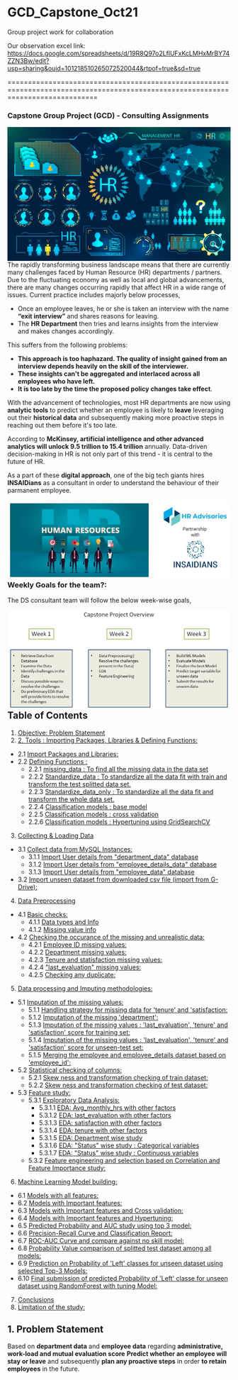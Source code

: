 # GCD_Capstone_Oct21

Group project work for collaboration

Our observation excel link: https://docs.google.com/spreadsheets/d/19R8Q97o2LflUFxKcLMHxMrBY74ZZN3Bw/edit?usp=sharing&ouid=101218510265072520044&rtpof=true&sd=true

==================================================================================================================================

### Capstone Group Project (GCD) - **Consulting Assignments**

<img src="https://github.com/pathakchiranjit/GCD_Capstone_Oct21/blob/main/Picture/Pic_2.jpg?raw=true" align='left'><br/>

The rapidly transforming business landscape means that there are currently many challenges faced by Human Resource (HR) departments / partners. Due to the fluctuating economy as well as local and global advancements, there are many changes occurring rapidly that affect HR in a wide range of issues. Current practice includes majorly below processes,
- Once an employee leaves, he or she is taken an interview with the name **“exit interview”** and shares reasons for leaving. 
- The **HR Department** then tries and learns insights from the interview and makes changes accordingly.

This suffers from the following problems:

- **This approach is too haphazard. The quality of insight gained from an interview depends heavily on the skill of the interviewer.**
- **These insights can't be aggregated and interlaced across all employees who have left.**
- **It is too late by the time the proposed policy changes take effect**.

With the advancement of technologies, most HR departments are now using **analytic tools** to predict whether an employee is likely to **leave** leveraging out their **historical data** and subsequently making more proactive steps in reaching out them before it's too late.

According to **McKinsey, artificial intelligence and other advanced analytics will unlock 9.5 trillion to 15.4 trillion** annually. Data-driven decision-making in HR is not only part of this trend - it is central to the future of HR. 

As a part of these **digital approach**, one of the big tech giants hires **INSAIDians** as a consultant in order to understand the behaviour of their parmanent employee.

<img src="https://github.com/pathakchiranjit/GCD_Capstone_Oct21/blob/main/Picture/Pic_5.JPG?raw=true" align='left'><br/>



### **Weekly Goals for the team?**:
The DS consultant team will follow the below week-wise goals,

<img src="https://github.com/pathakchiranjit/GCD_Capstone_Oct21/blob/main/Picture/Pic_6.png?raw=true" align='left'><br/>

## Table of Contents

1. [Objective: Problem Statement](#section1)<br>
2. [2. Tools : Importing Packages, Libraries & Defining Functions:](#section2)<br>
  - 2.1 [Import Packages and Libraries:](#section201)<br>
  - 2.2 [Defining Functions :](#section202)<br>
    - 2.2.1 [missing_data : To find all the missing data in the data set](#section2021)<br>
    - 2.2.2 [Standardize_data : To standardize all the data fit with train and transform the test splitted data set.](#section2022)<br>
    - 2.2.3 [Standardize_data_only : To standardize all the data fit and transform the whole data set.](#section2023)<br>
    - 2.2.4 [Classification models : base model](#section2024)<br>
    - 2.2.5 [Classification models : cross validation](#section2025)<br>
    - 2.2.6 [Classification models : Hypertuning using GridSearchCV](#section2026)<br>
3. [Collecting & Loading Data](#section3)<br>
  - 3.1 [Collect data from MySQL Instances:](#section301)<br>
    - 3.1.1 [Import User details from "department_data" database](#section3011)<br>
    - 3.1.2 [Import User details from "employee_details_data" database](#section3012)<br>
    - 3.1.3 [Import User details from "employee_data" database](#section3013)<br>
  - 3.2 [ Import unseen dataset from downloaded csv file (import from G-Drive):](#section302)<br>
4. [Data Preprocessing](#section4)<br>
  - 4.1 [Basic checks:](#section401)<br>
    - 4.1.1 [Data types and Info](#section4011)<br>
    - 4.1.2 [Missing value info](#section4012)<br>
  - 4.2 [Checking the occurance of the missing and unrealistic data:](#section402)<br>
    - 4.2.1 [Employee ID missing values:](#section4021)<br>
    - 4.2.2 [Department missing values:](#section4022)<br>
    - 4.2.3 [Tenure and statisfaction missing values:](#section4023)<br>
    - 4.2.4 [ "last_evaluation" missing values:](#section4024)<br>
    - 4.2.5 [Checking any duplicate:](#section4025)<br>
5. [Data processing and Imputing methodologies:](#section5)<br>
  - 5.1 [Imputation of the missing values:](#section501)<br>
    - 5.1.1 [Handling strategy for missing data for 'tenure' and 'satisfaction:](#section5011)<br>
    - 5.1.2 [Imputation of the missing 'department':](#section5012)<br>
    - 5.1.3 [Imputation of the missing values : 'last_evaluation', 'tenure' and 'satisfaction' score for training set:](#section5013)<br>
    - 5.1.4 [Imputation of the missing values : 'last_evaluation', 'tenure' and 'satisfaction' score for unseen-test set:](#section5014)<br>
    - 5.1.5 [Merging the employee and employee_details dataset based on 'employee_id':](#section5015)<br>
  - 5.2 [Statistical checking of columns:](#section502)<br>
    - 5.2.1 [Skew ness and transformation checking of train dataset:](#section5021)<br>
    - 5.2.2 [Skew ness and transformation checking of test dataset:](#section5022)<br>
  - 5.3 [Feature study:](#section503)<br>
    - 5.3.1 [Exploratory Data Analysis:](#section5031)<br>
        - 5.3.1.1 [EDA: Avg_monthly_hrs with other factors](#section50311)<br>
        - 5.3.1.2 [EDA: last_evaluation with other factors](#section50312)<br>
        - 5.3.1.3 [EDA: satisfaction with other factors](#section50313)<br>
        - 5.3.1.4 [EDA: tenure with other factors](#section50314)<br>
        - 5.3.1.5 [EDA: Department wise study](#section50315)<br>
        - 5.3.1.6 [EDA: "Status" wise study : Categorical variables](#section50316)<br>
        - 5.3.1.7 [EDA: "Status" wise study : Continuous variables](#section50317)<br>
    - 5.3.2 [Feature engineering and selection based on Correlation and Feature Importance study:](#section5032)<br>
6. [Machine Learning Model building:](#section6)<br>
  - 6.1 [Models with all features:](#section601)<br>
  - 6.2 [Models with Important features:](#section602)<br>
  - 6.3 [Models with Important features and Cross validation:](#section603)<br>
  - 6.4 [Models with Important features and Hypertuning:](#section604)<br>
  - 6.5 [Predicted Probability and AUC study using top 3 model:](#section605)<br>
  - 6.6 [Precision-Recall Curve and Classification Report:](#section606)<br>
  - 6.7 [ROC-AUC Curve and compare against no skill model:](#section607)<br>
  - 6.8 [Probability Value comparison of splitted test dataset among all models:](#section608)<br>
  - 6.9 [Prediction on Probability of 'Left' classes for unseen dataset using selected Top-3 Models:](#section609)<br>
  - 6.10 [Final submission of predicted Probability of 'Left' classe for unseen dataset using RandomForest with tuning Model:](#section6010)<br>
7. [Conclusions](#section7)
8. [Limitation of the study:](#section8)


<a id=section1></a>
## 1. Problem Statement


Based on **department data** and **employee data** regarding **administrative, work-load and mutual evaluation score** **Predict whether an employee will stay or leave** and subsequently **plan any proactive steps** in order **to retain employees** in the future.
